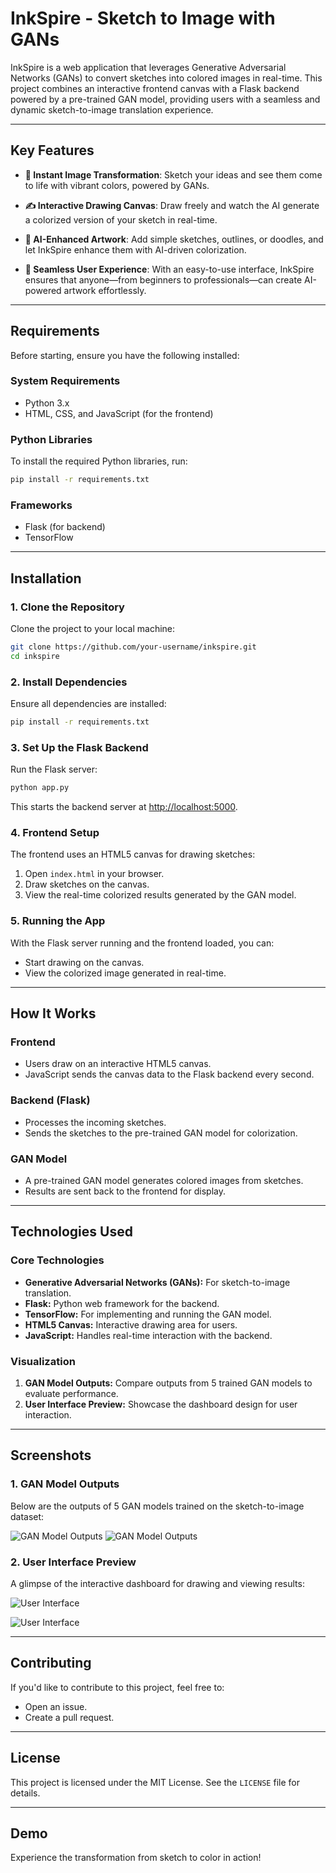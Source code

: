 # InkSpire - Sketch to Image with GANs

InkSpire is a web application that leverages Generative Adversarial Networks (GANs) to convert sketches into colored images in real-time. This project combines an interactive frontend canvas with a Flask backend powered by a pre-trained GAN model, providing users with a seamless and dynamic sketch-to-image translation experience.

---

## Key Features
- **🌟 Instant Image Transformation**: Sketch your ideas and see them come to life with vibrant colors, powered by GANs.
  
- **✍️ Interactive Drawing Canvas**: Draw freely and watch the AI generate a colorized version of your sketch in real-time.
  
- **🎨 AI-Enhanced Artwork**: Add simple sketches, outlines, or doodles, and let InkSpire enhance them with AI-driven colorization.
  
- **🚀 Seamless User Experience**: With an easy-to-use interface, InkSpire ensures that anyone—from beginners to professionals—can create AI-powered artwork effortlessly.

---

## Requirements

Before starting, ensure you have the following installed:

### **System Requirements**
- Python 3.x
- HTML, CSS, and JavaScript (for the frontend)

### **Python Libraries**
To install the required Python libraries, run:

```bash
pip install -r requirements.txt
```

### **Frameworks**
- Flask (for backend)
- TensorFlow 

---

## Installation

### 1. Clone the Repository
Clone the project to your local machine:

```bash
git clone https://github.com/your-username/inkspire.git
cd inkspire
```

### 2. Install Dependencies
Ensure all dependencies are installed:

```bash
pip install -r requirements.txt
```

### 3. Set Up the Flask Backend
Run the Flask server:

```bash
python app.py
```
This starts the backend server at [http://localhost:5000](http://localhost:5000).

### 4. Frontend Setup
The frontend uses an HTML5 canvas for drawing sketches:

1. Open `index.html` in your browser.
2. Draw sketches on the canvas.
3. View the real-time colorized results generated by the GAN model.

### 5. Running the App
With the Flask server running and the frontend loaded, you can:
- Start drawing on the canvas.
- View the colorized image generated in real-time.

---

## How It Works

### **Frontend**
- Users draw on an interactive HTML5 canvas.
- JavaScript sends the canvas data to the Flask backend every second.

### **Backend (Flask)**
- Processes the incoming sketches.
- Sends the sketches to the pre-trained GAN model for colorization.

### **GAN Model**
- A pre-trained GAN model generates colored images from sketches.
- Results are sent back to the frontend for display.

---

## Technologies Used

### **Core Technologies**
- **Generative Adversarial Networks (GANs):** For sketch-to-image translation.
- **Flask:** Python web framework for the backend.
- **TensorFlow:** For implementing and running the GAN model.
- **HTML5 Canvas:** Interactive drawing area for users.
- **JavaScript:** Handles real-time interaction with the backend.

### **Visualization**
1. **GAN Model Outputs:** Compare outputs from 5 trained GAN models to evaluate performance.
2. **User Interface Preview:** Showcase the dashboard design for user interaction.

---

## Screenshots

### **1. GAN Model Outputs**
Below are the outputs of 5 GAN models trained on the sketch-to-image dataset:

![GAN Model Outputs](images/output_comparison_1.png)
![GAN Model Outputs](images/output_comparison_11.png)

### **2. User Interface Preview**
A glimpse of the interactive dashboard for drawing and viewing results:

![User Interface](images/UI1.png)

![User Interface](images/UI2.png)

---

## Contributing

If you'd like to contribute to this project, feel free to:
- Open an issue.
- Create a pull request.

---

## License

This project is licensed under the MIT License. See the `LICENSE` file for details.

---

## Demo



Experience the transformation from sketch to color in action!
